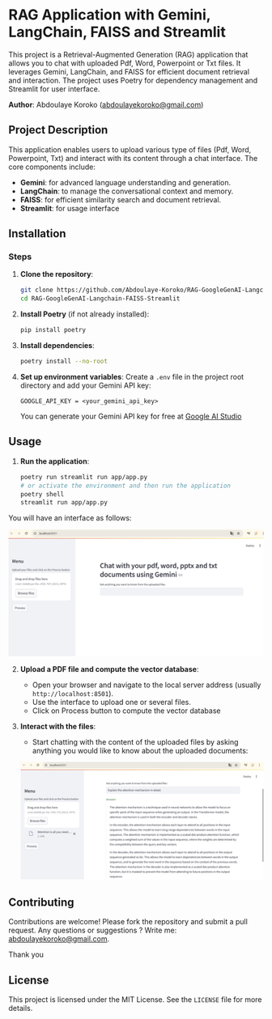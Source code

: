 # RAG Application with Gemini, LangChain, FAISS and Streamlit

This project is a Retrieval-Augmented Generation (RAG) application that allows you to chat with uploaded Pdf, Word, Powerpoint or Txt files. It leverages Gemini, LangChain, and FAISS for efficient document retrieval and interaction. The project uses Poetry for dependency management and Streamlit for user interface.

**Author**: Abdoulaye Koroko (abdoulayekoroko@gmail.com)

## Project Description

This application enables users to upload various type of files (Pdf, Word, Powerpoint, Txt) and interact with its content through a chat interface. The core components include:
- **Gemini**: for advanced language understanding and generation.
- **LangChain**: to manage the conversational context and memory.
- **FAISS**: for efficient similarity search and document retrieval.
- **Streamlit**: for usage interface

## Installation

### Steps

1. **Clone the repository**:
    ```bash
    git clone https://github.com/Abdoulaye-Koroko/RAG-GoogleGenAI-Langchain-FAISS-Streamlit.git
    cd RAG-GoogleGenAI-Langchain-FAISS-Streamlit
    ```

2. **Install Poetry** (if not already installed):
    ```bash
    pip install poetry
    ```

3. **Install dependencies**:
    ```bash
    poetry install --no-root
    ```

4. **Set up environment variables**:
    Create a `.env` file in the project root directory and add your Gemini API key:
    ```env
    GOOGLE_API_KEY = <your_gemini_api_key>
    ```
    You can generate your Gemini API key for free at [Google AI Studio](https://ai.google.dev/aistudio?hl=fr)
## Usage

1. **Run the application**:
    ```bash
    poetry run streamlit run app/app.py 
    # or activate the environment and then run the application
    poetry shell
    streamlit run app/app.py
    ```
You will have an interface as follows:

![Application interface home](examples/app_home.png)

2. **Upload a PDF file and compute the vector database**:
    - Open your browser and navigate to the local server address (usually `http://localhost:8501`).
    - Use the interface to upload one or several files.
    - Click on Process button to compute the vector database


3. **Interact with the files**:
    - Start chatting with the content of the uploaded files by asking anything you would like to know about the uploaded documents:

    ![Application interface home](examples/app.png)

## Contributing

Contributions are welcome! Please fork the repository and submit a pull request. Any questions or suggestions ? Write me: abdoulayekoroko@gmail.com.

Thank you

## License

This project is licensed under the MIT License. See the `LICENSE` file for more details.



